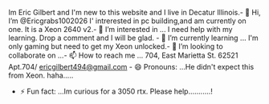 Im Eric Gilbert and I'm new to this website and I live in Decatur Illinois.- 👋 Hi, I’m @Ericgrabs1002026
I' intrerested in pc building,and am currently on one. It is a Xeon 2640 v2.- 👀 I’m interested in ...
I need help with my learning. Drop a comment and I will be glad. - 🌱 I’m currently learning ...
I'm only gaming but need to get my Xeon unlocked.- 💞️ I’m looking to collaborate on ...- 📫 How to reach me ...
704, East Marietta St. 62521 Apt.704/ ericgilbert494@gmail.com - 😄 Pronouns: ...He didn't expect this from Xeon. haha.....
- ⚡ Fun fact: ...Im curious for a 3050 rtx. Please help...........!

<!---
Ericgrabs1002026/Ericgrabs1002026 is a ✨ special ✨ repository because its `README.md` (this file) appears on your GitHub profile.
You can click the Preview link to take a look at your changes.
--->
